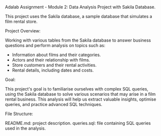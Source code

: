 Adalab Assignment - Module 2: Data Analysis Project with Sakila Database.

This project uses the Sakila database, a sample database that simulates a film rental store. 

Project Overview:

Working with various tables from the Sakila database to answer business questions and perform analysis on topics such as:

- Information about films and their categories.
- Actors and their relationship with films.
- Store customers and their rental activities.
- Rental details, including dates and costs.

Goal:

This project's goal is to familiarise ourselves with complex SQL queries, using the Sakila database to solve various scenarios that may arise in a film rental business. This analysis will help us extract valuable insights, optimise queries, and practice advanced SQL techniques.

File Structure:

README.md: project description.
queries.sql: file containing SQL queries used in the analysis.
